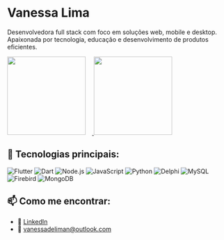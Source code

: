 # Vanessa Lima

Desenvolvedora full stack com foco em soluções web, mobile e desktop.  
Apaixonada por tecnologia, educação e desenvolvimento de produtos eficientes.

<a href="https://github.com/vanessadeliman">
  <div style="display: inline-block; margin-right: 15px;">
    <img height="180em" src="https://github-readme-stats.vercel.app/api?username=vanessadeliman&show_icons=true&theme=solarized_dark&include_all_commits=true&count_private=true" />
  </div>
  <div style="display: inline-block;">
    <img height="180em" src="https://github-readme-stats.vercel.app/api/top-langs/?username=vanessadeliman&layout=compact&langs_count=7&theme=solarized_dark" />
  </div>
</a>

## 🚀 Tecnologias principais:

![Flutter](https://img.shields.io/badge/Flutter-02569B?style=for-the-badge&logo=flutter&logoColor=white)
![Dart](https://img.shields.io/badge/Dart-0175C2?style=for-the-badge&logo=dart&logoColor=white)
![Node.js](https://img.shields.io/badge/Node.js-339933?style=for-the-badge&logo=nodedotjs&logoColor=white)
![JavaScript](https://img.shields.io/badge/JavaScript-F7DF1E?style=for-the-badge&logo=javascript&logoColor=black)
![Python](https://img.shields.io/badge/Python-3776AB?style=for-the-badge&logo=python&logoColor=white)
![Delphi](https://img.shields.io/badge/Delphi-E60000?style=for-the-badge&logo=embarcadero&logoColor=white)
![MySQL](https://img.shields.io/badge/MySQL-4479A1?style=for-the-badge&logo=mysql&logoColor=white)
![Firebird](https://img.shields.io/badge/Firebird-EE4000?style=for-the-badge)
![MongoDB](https://img.shields.io/badge/MongoDB-47A248?style=for-the-badge&logo=mongodb&logoColor=white)

## 📫 Como me encontrar:

- 💼 [LinkedIn]([https://www.linkedin.com/in/seuusuario](https://www.linkedin.com/in/vanessa-de-lima-nascimento-b3124b19b/))
- 📧 vanessadeliman@outlook.com
